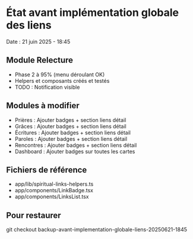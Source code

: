 # État avant implémentation globale des liens
Date : 21 juin 2025 - 18:45

## Module Relecture
- Phase 2 à 95% (menu déroulant OK)
- Helpers et composants créés et testés
- TODO : Notification visible

## Modules à modifier
- Prières : Ajouter badges + section liens détail
- Grâces : Ajouter badges + section liens détail
- Écritures : Ajouter badges + section liens détail
- Paroles : Ajouter badges + section liens détail
- Rencontres : Ajouter badges + section liens détail
- Dashboard : Ajouter badges sur toutes les cartes

## Fichiers de référence
- app/lib/spiritual-links-helpers.ts
- app/components/LinkBadge.tsx
- app/components/LinksList.tsx

## Pour restaurer
git checkout backup-avant-implementation-globale-liens-20250621-1845
